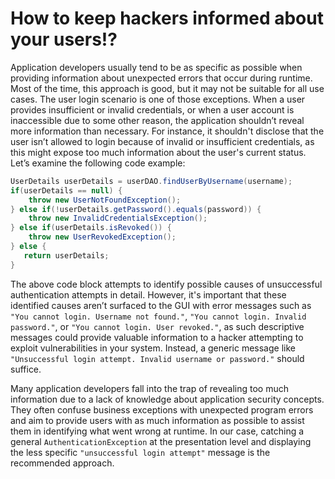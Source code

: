 # How to keep hackers informed about your users!?
Application developers usually tend to be as specific as possible when providing information about unexpected errors that 
occur during runtime. Most of the time, this approach is good, but it may not be suitable for all use cases. The user login 
scenario is one of those exceptions. When a user provides insufficient or invalid credentials, or when a user account is 
inaccessible due to some other reason, the application shouldn’t reveal more information than necessary. For instance, it 
shouldn't disclose that the user isn’t allowed to login because of invalid or insufficient credentials, as this might expose 
too much information about the user's current status. Let’s examine the following code example:

```java
UserDetails userDetails = userDAO.findUserByUsername(username);
if(userDetails == null) {
    throw new UserNotFoundException();
} else if(!userDetails.getPassword().equals(password)) {
    throw new InvalidCredentialsException();
} else if(userDetails.isRevoked()) {
    throw new UserRevokedException();
} else {
   return userDetails;
}
```

The above code block attempts to identify possible causes of unsuccessful authentication attempts in detail. However, it's 
important that these identified causes aren’t surfaced to the GUI with error messages such as `"You cannot login. Username not found."`, 
`"You cannot login. Invalid password."`, or `"You cannot login. User revoked."`, as such descriptive messages could provide 
valuable information to a hacker attempting to exploit vulnerabilities in your system. Instead, a generic message like 
`"Unsuccessful login attempt. Invalid username or password."` should suffice.

Many application developers fall into the trap of revealing too much information due to a lack of knowledge about application 
security concepts. They often confuse business exceptions with unexpected program errors and aim to provide users with as much 
information as possible to assist them in identifying what went wrong at runtime. In our case, catching a general 
`AuthenticationException` at the presentation level and displaying the less specific `"unsuccessful login attempt"` 
message is the recommended approach.


